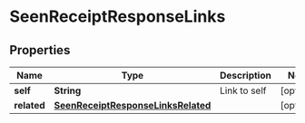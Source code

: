 

# SeenReceiptResponseLinks


## Properties

| Name | Type | Description | Notes |
|------------ | ------------- | ------------- | -------------|
|**self** | **String** | Link to self |  [optional] |
|**related** | [**SeenReceiptResponseLinksRelated**](SeenReceiptResponseLinksRelated.md) |  |  [optional] |



